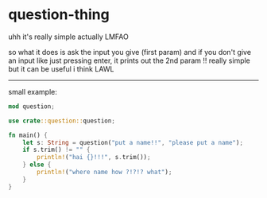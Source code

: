 # question-thing

uhh it's really simple actually LMFAO

so what it does is ask the input you give (first param) and if you don't give an input like just pressing enter, it prints out the 2nd param !! really simple but it can be useful i think LAWL

---

small example:


```rust
mod question;

use crate::question::question;

fn main() {
	let s: String = question("put a name!!", "please put a name");
	if s.trim() != "" {
		println!("hai {}!!!", s.trim());
	} else {
		println!("where name how ?!?!? what");
	}
}
```
